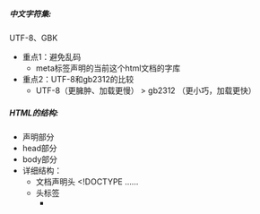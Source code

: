 ##### 中文字符集:
UTF-8、GBK
- 重点1：避免乱码
  - meta标签声明的当前这个html文档的字库
- 重点2：UTF-8和gb2312的比较
  - UTF-8（更臃肿、加载更慢） > gb2312 （更小巧，加载更快）
##### HTML的结构:
  - 声明部分
  - head部分
  - body部分
  - 详细结构：
    - 文档声明头 <!DOCTYPE ……
    - 头标签
      - <title>：指定整个网页的标题
      - <base>：为页面上的所有链接规标题
      - <meta>：提供有关页面的基本信息
      - <body>：用于定义HTML文档所要显示的内容
      - <link>：定义文档与外部资源的关系
    - 字符集 charset
    - 定义关键词
    - 定义页面描述
    - <body>标签的属性
    - 排版标签
    - 内容居中标签 <center>
    - 预定义（预格式化）标签：<pre>
    - 字体标签
    - 特殊字符（转义字符）
    - 一些小标签/小标记
    - 超链接
      - 外部链接 <a href= .../>
      - 锚链接 <a href="#name1"/>
      - 邮件链接
      - target/href/title/name
    - src属性
      - 相对路径
      - 绝对路径
    - 列表标签 <ul> <li> <OL> <dl>
    - 表格标签
    - 框架标签及内嵌框架 <frameset>
    - 表单标签 <form>
    - 多媒体标签 <bgsound> <embed> <object>
    - 滚动字幕标签 <marquee>
    
##### HTML的规范:
  - 正确的嵌套
  - 所有的标记都必须小写
  - 所有的标记都必须关闭
    - 双边标记
    - 单边标记
  - 所有的属性值必须加引号
  - 所有的属性必须有值
  - XHTML文档开头必须要有DTD文档类型定义
##### HTML的基本语法特性
  - HTML对换行不敏感，对tab不敏感
  - 空白折叠现象
  - 标签要严格封闭
